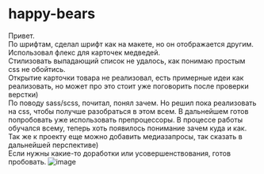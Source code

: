 # happy-bears
Привет.  
По шрифтам, сделал шрифт как на макете, но он отображается другим. Использовал флекс для карточек медведей.  
Стилизовать выпадающий список не удалось, как понимаю простым css не обойтись.  
Открытие карточки товара не реализовал, есть примерные идеи как реализовать, но может про это стоит уже поговорить после проверки верстки)  
По поводу sass/scss, почитал, понял зачем. Но решил пока реализовать на css, чтобы получше разобраться в этом всем. В дальнейшем готов попробовать уже использовать препроцессоры. 
В процессе работы обучался всему, теперь хоть появилось понимание зачем куда и как.  
Так же к проекту еще можно добавить медиазапросы, так сказать в дальнейшей перспективе)  
Если нужны какие-то доработки или усовершенствования, готов пробовать.
![image](https://user-images.githubusercontent.com/86915417/144326592-925b4fbe-b484-4b3e-8631-b97f7d4bcb02.png)

